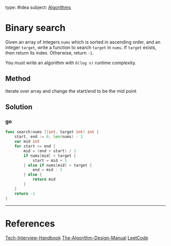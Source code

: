 type: #idea
subject: [Algorithms](Algorithms.md)
<!-- Subject should be a hub note -->
# Binary search

Given an array of integers `nums` which is sorted in ascending order, and an integer `target`, write a function to search `target` in `nums`. If `target` exists, then return its index. Otherwise, return `-1`.

You must write an algorithm with `O(log n)` runtime complexity.

## Method

Iterate over array and change the start/end to be the mid point

## Solution

### go

```go
func search(nums []int, target int) int {
	start, end := 0, len(nums) - 1
	var mid int
	for start <= end {
		mid = (end + start) / 2
		if nums[mid] < target {
			start = mid + 1
		} else if nums[mid] > target {
			end = mid - 1
		} else {
			return mid
		}
	}
	return -1
}
```

---
# References
<!-- What references back up this idea -->
[Tech-Interview-Handbook](Tech-Interview-Handbook.md)
[The-Algorithm-Design-Manual](The-Algorithm-Design-Manual.md)
[LeetCode](https://leetcode.com/problems/binary-search/)